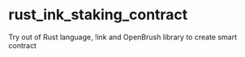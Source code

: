 # rust_ink_staking_contract
Try out of Rust language, !ink and OpenBrush library to create smart contract
